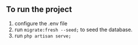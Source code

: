## To run the project

1. configure the .env file
2. run `migrate:fresh --seed;` to seed the database.
3. run `php artisan serve;`
